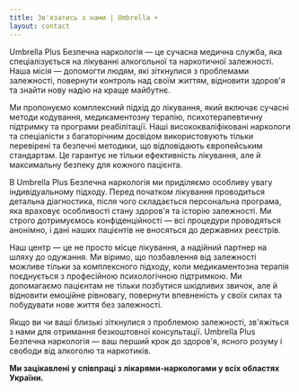 ```yaml
---
title: Зв'язатись з нами | Umbrella +
layout: contact
---
```


Umbrella Plus Безпечна наркологія — це сучасна медична служба, яка спеціалізується на лікуванні алкогольної та наркотичної залежності. Наша місія — допомогти людям, які зіткнулися з проблемами залежності, повернути контроль над своїм життям, відновити здоров'я та знайти нову надію на краще майбутнє.

Ми пропонуємо комплексний підхід до лікування, який включає сучасні методи кодування, медикаментозну терапію, психотерапевтичну підтримку та програми реабілітації. Наші висококваліфіковані наркологи та спеціалісти з багаторічним досвідом використовують тільки перевірені та безпечні методики, що відповідають європейським стандартам. Це гарантує не тільки ефективність лікування, але й максимальну безпеку для кожного пацієнта.

В Umbrella Plus Безпечна наркологія ми приділяємо особливу увагу індивідуальному підходу. Перед початком лікування проводиться детальна діагностика, після чого складається персональна програма, яка враховує особливості стану здоров'я та історію залежності. Ми строго дотримуємось конфіденційності — всі процедури проводяться анонімно, і дані наших пацієнтів не вносяться до державних реєстрів.

Наш центр — це не просто місце лікування, а надійний партнер на шляху до одужання. Ми віримо, що позбавлення від залежності можливе тільки за комплексного підходу, коли медикаментозна терапія поєднується з професійною психологічною підтримкою. Ми допомагаємо пацієнтам не тільки позбутися шкідливих звичок, але й відновити емоційне рівновагу, повернути впевненість у своїх силах та побудувати нове життя без залежності.

Якщо ви чи ваші близькі зіткнулися з проблемою залежності, зв'яжіться з нами для отримання безкоштовної консультації. Umbrella Plus Безпечна наркологія — ваш перший крок до здоров'я, ясного розуму і свободи від алкоголю та наркотиків.

**Ми зацікавлені у співпраці з лікарями-наркологами у всіх областях України.**